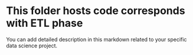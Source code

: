 # This folder hosts code corresponds with ETL phase

You can add detailed description in this markdown related to your specific data science project.
